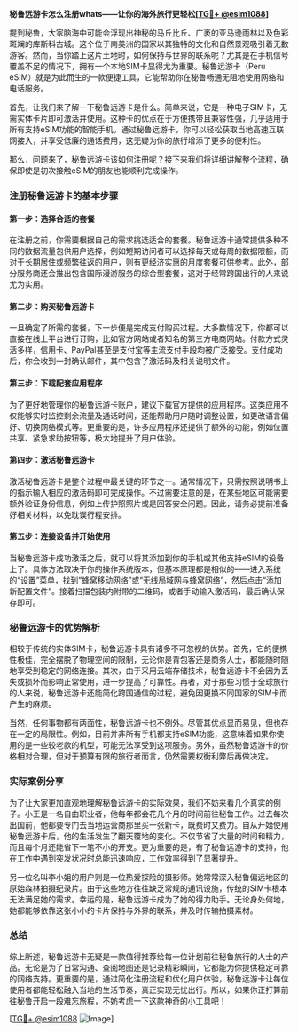 **秘鲁远游卡怎么注册whats——让你的海外旅行更轻松[[TG💪+ @esim1088](https://t.me/s/esim1088)]**

提到秘鲁，大家脑海中可能会浮现出神秘的马丘比丘、广袤的亚马逊雨林以及色彩斑斓的库斯科古城。这个位于南美洲的国家以其独特的文化和自然景观吸引着无数游客。然而，当你踏上这片土地时，如何保持与世界的联系呢？尤其是在手机信号覆盖不足的情况下，拥有一个本地SIM卡显得尤为重要。秘鲁远游卡（Peru eSIM）就是为此而生的一款便捷工具，它能帮助你在秘鲁畅通无阻地使用网络和电话服务。

首先，让我们来了解一下秘鲁远游卡是什么。简单来说，它是一种电子SIM卡，无需实体卡片即可激活并使用。这种卡的优点在于方便携带且兼容性强，几乎适用于所有支持eSIM功能的智能手机。通过秘鲁远游卡，你可以轻松获取当地高速互联网接入，并享受低廉的通话费用，这无疑为你的旅行增添了更多的便利性。

那么，问题来了，秘鲁远游卡该如何注册呢？接下来我们将详细讲解整个流程，确保即使是初次接触eSIM的朋友也能顺利完成操作。

### 注册秘鲁远游卡的基本步骤

#### 第一步：选择合适的套餐
在注册之前，你需要根据自己的需求挑选适合的套餐。秘鲁远游卡通常提供多种不同的数据流量包供用户选择，例如短期访问者可以选择每天或每周的数据限额，而对于长期居住或频繁往返的用户，则有更经济实惠的月度套餐可供参考。此外，部分服务商还会推出包含国际漫游服务的综合型套餐，这对于经常跨国出行的人来说尤为实用。

#### 第二步：购买秘鲁远游卡
一旦确定了所需的套餐，下一步便是完成支付购买过程。大多数情况下，你都可以直接在线上平台进行订购，比如官方网站或者知名的第三方电商网站。付款方式灵活多样，信用卡、PayPal甚至是支付宝等主流支付手段均被广泛接受。支付成功后，你会收到一封确认邮件，其中包含了激活码及相关说明文件。

#### 第三步：下载配套应用程序
为了更好地管理你的秘鲁远游卡账户，建议下载官方提供的应用程序。这类应用不仅能够实时监控剩余流量及通话时间，还能帮助用户随时调整设置，如更改语言偏好、切换网络模式等。更重要的是，许多应用程序还提供了额外的功能，例如位置共享、紧急求助按钮等，极大地提升了用户体验。

#### 第四步：激活秘鲁远游卡
激活秘鲁远游卡是整个过程中最关键的环节之一。通常情况下，只需按照说明书上的指示输入相应的激活码即可完成操作。不过需要注意的是，在某些地区可能需要额外验证身份信息，例如上传护照照片或是回答安全问题。因此，请务必提前准备好相关材料，以免耽误行程安排。

#### 第五步：连接设备并开始使用
当秘鲁远游卡成功激活之后，就可以将其添加到你的手机或其他支持eSIM的设备上了。具体方法取决于你的操作系统版本，但基本原理都是相似的——进入系统的“设置”菜单，找到“蜂窝移动网络”或“无线局域网与蜂窝网络”，然后点击“添加新配置文件”。接着扫描包装内附带的二维码，或者手动输入激活码，最后确认保存即可。

### 秘鲁远游卡的优势解析

相较于传统的实体SIM卡，秘鲁远游卡具有诸多不可忽视的优势。首先，它的便携性极佳，完全摆脱了物理空间的限制，无论你是背包客还是商务人士，都能随时随地享受到稳定的网络连接。其次，由于采用云端存储技术，秘鲁远游卡不会因为丢失或损坏而影响正常使用，进一步提高了可靠性。再者，对于那些习惯于全球旅行的人来说，秘鲁远游卡还能简化跨国通信的过程，避免因更换不同国家的SIM卡而产生的麻烦。

当然，任何事物都有两面性，秘鲁远游卡也不例外。尽管其优点显而易见，但也存在一定的局限性。例如，目前并非所有手机都支持eSIM功能，这意味着如果你使用的是一些较老款的机型，可能无法享受到这项服务。另外，虽然秘鲁远游卡的价格相对合理，但对于预算有限的旅行者而言，仍然需要权衡利弊后再做决定。

### 实际案例分享

为了让大家更加直观地理解秘鲁远游卡的实际效果，我们不妨来看几个真实的例子。小王是一名自由职业者，他每年都会花几个月的时间前往秘鲁工作。过去每次出国前，他都要专门去当地运营商那里买一张新卡，既费时又费力。自从开始使用秘鲁远游卡后，他的生活发生了翻天覆地的变化。不仅节省了大量的时间和精力，而且每个月还能省下一笔不小的开支。更为重要的是，有了秘鲁远游卡的支持，他在工作中遇到突发状况时总能迅速响应，工作效率得到了显著提升。

另一位名叫李小姐的用户则是一位热爱探险的摄影师。她常常深入秘鲁偏远地区的原始森林拍摄纪录片。由于这些地方往往缺乏常规的通讯设施，传统的SIM卡根本无法满足她的需求。幸运的是，秘鲁远游卡成为了她的得力助手。无论身处何地，她都能够依靠这张小小的卡片保持与外界的联系，并及时传输拍摄素材。

### 总结

综上所述，秘鲁远游卡无疑是一款值得推荐给每一位计划前往秘鲁旅行的人士的产品。无论是为了日常沟通、查阅地图还是记录精彩瞬间，它都能为你提供稳定可靠的网络支持。更重要的是，通过简化注册流程和优化用户体验，秘鲁远游卡让每位使用者都能轻松融入当地的生活节奏，真正实现无忧出行。所以，如果你正打算前往秘鲁开启一段难忘旅程，不妨考虑一下这款神奇的小工具吧！

[[TG💪+ @esim1088](https://t.me/s/esim1088) ![Image](https://i.postimg.cc/4NQfJmqS/Snipaste-2025-05-13-00-14-12.png)]